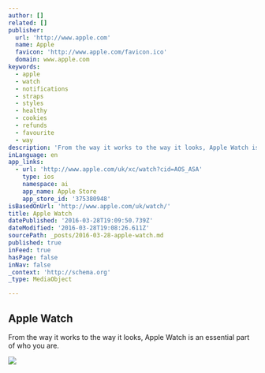 ```yaml
---
author: []
related: []
publisher:
  url: 'http://www.apple.com'
  name: Apple
  favicon: 'http://www.apple.com/favicon.ico'
  domain: www.apple.com
keywords:
  - apple
  - watch
  - notifications
  - straps
  - styles
  - healthy
  - cookies
  - refunds
  - favourite
  - way
description: 'From the way it works to the way it looks, Apple Watch is an essential part of who you are.'
inLanguage: en
app_links:
  - url: 'http://www.apple.com/uk/xc/watch?cid=AOS_ASA'
    type: ios
    namespace: ai
    app_name: Apple Store
    app_store_id: '375380948'
isBasedOnUrl: 'http://www.apple.com/uk/watch/'
title: Apple Watch
datePublished: '2016-03-28T19:09:50.739Z'
dateModified: '2016-03-28T19:08:26.611Z'
sourcePath: _posts/2016-03-28-apple-watch.md
published: true
inFeed: true
hasPage: false
inNav: false
_context: 'http://schema.org'
_type: MediaObject

---
```

<article style=""><h1>Apple Watch</h1><p>From the way it works to the way it looks, Apple Watch is an essential part of who you are.</p><img src="http://images.apple.com/uk/watch/images/shared/og_overview.png?201603201115" /></article>